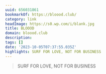 ```yaml
---
uuid: 656031861
bookmarkOf: https://bloood.club/
category: link
headImage: https://s0.wp.com/i/blank.jpg
title: BLOOOD
domain: bloood.club
description:
tags: []
date: '2023-10-05T07:37:55.035Z'
highlights: SURF FOR LOVE, NOT FOR BUSINESS
---
```




> SURF FOR LOVE, NOT FOR BUSINESS
